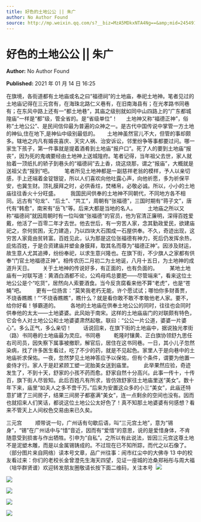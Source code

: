 ```yaml
---
title: 好色的土地公公 || 朱广
author: No Author Found
source: http://mp.weixin.qq.com/s?__biz=MzA5MDkxNTA4Ng==&amp;mid=2454910546&amp;idx=1&amp;sn=322750596290c21d8b225cc99ff09ddd&amp;chksm=87a23e33b0d5b725fbd6e7868281cef50bd5b77d38a654ad764bf47311e8b89c46bdc206da52#rd
---
```


# 好色的土地公公 || 朱广

**Author:** No Author Found

**Published:** 2021 年 01 月 14 日 16:25

在旗境，各街道都有土地庙或名之曰“福德祠”的土地庙，奉祀土地神。笔者见过的土地庙记得在三元宫有，在海珠北路仁义巷有，在旧南海县有；在光孝路书同巷有；在东风中路上还有一“都土地巷”，其庙之级别就如同中山四路上的“广东都城隍庙”一样是“都”级，管全省的。是“省级单位”！      土地神又称“福德正神”，俗称“土地公公”、是民间信仰最为普遍的众神之一。是古代中国传说中掌管一方土地的神仙,住在地下,是神仙中级别最低的。      土地神虽然官儿不大，但管的事却颇多。辖地之内凡有婚丧喜庆、天灾人祸、治安诉讼，邻里纷争等事都要过问。哪一家生下孩子，第一件事就是提着酒肴到土地庙“报户口”。死了人的要到土地庙“报丧”，因为死的鬼魂要经由土地神上送城隍府。笔者记得，当年祖父去世，家人就抬着一顶纸扎的轿子到巷头的“福德祠”去上香，烧这烧那，谓之“报庙”，大概就是送祖父去“报到”吧。        笔者所见土地神都是一副慈祥老翁的模样，予人以亲切感，手上还端着金锭银锭，所以人们喜欢向他吐露心声，向他祈愿，多为祈保平安，也冀生财。顶礼膜拜之时，必供香炷，焚楮帛，必敬必诚。所以，小小的土地庙往往香火十分旺盛。        我国民间供奉的土地神不同朝代，不同地方各不相同。远古有“句龙”、“后土”、“共工”，周朝有“张福德”，三国时期有“蒋子文”，唐代有“韩愈”，南宋有“岳飞”等。后来大都是当地的名人。        土地庙之所以又称“福德祠”就因周朝时有一位叫做“张福德”的官员，他为官清正廉明，深得百姓爱戴，他活了一百零二年才去世。他去世后，有一穷苦人家，念其勤政爱民，欲建庙祀之，奈何贫困，无力建造，乃以四块大石围成一石屋供奉。不久，奇迹出现，这穷苦人家竟由贫转富。百姓见此，认为那是这位张福德有神力，死后仍发挥余热，庇佑百姓，于是合资建庙并塑金身膜拜，取其名而尊为“福德正神”。因涉及财运，故生意人尤其追捧，纷纷奉祀，以求生意兴隆也。在旗下街，不少旗人之家都有供奉“门官土地福德正神”。相传农历二月初二为土地诞，八月十五日，为土地神的成道升天日。       关于土地神的传说好多，有正面的，也有负面的。        某地土地庙有一对联写道：黄酒白酒都不论，公鸡母鸡总要肥——尽管端来”，看来这位土地公公是个“吃货”，居然向人索要酒食。当今反贪腐看来他不算“老虎”，也是“苍蝇”吧。        更有一位扬言：“莫笑我老朽无能，许个愿试试；哪怕你多财善贾，不烧香瞧瞧！”“不烧香瞧瞧”，瞧什么？就是看你敢不敢不孝敬他老人家。要不，给你好看！够霸道的。        各地的土地庙在供奉土地公公的同时，往往也会同时供奉他的太太——土地婆婆。此风始于南宋。这样的土地庙庙门的对联颇有特色，它会令人对土地公公和土地婆婆肃然起敬。联曰：“公公一片公道，婆婆一片婆心”。多么正气，多么亲切！        话说回来，在旗下街的土地庙中，据说独光孝街（路）书同巷的土地庙最为灵应。书同巷         乾隆时镶黄、正白旗协领舒九思任右司司员，因失察下属事被撤职，解官后，居住在这书同巷。一日，其小儿子忽然染病，找了许多医生看过，吃了不少的药，就是不见起色。家里人于是向巷中的土地庙祈求保佑。一夜，忽然梦见土地神答应予以保佑，但有个条件，谓要为他置一妾侍才行。家人于是赶紧顾工塑一泥胎美女送到庙里。        此举果然应验，奇迹发生了，不到十天，舒家的小孩不药而愈。舒家自然十分高兴。此事一传十，十传百，旗下街人尽皆知。此后百姓凡有所求，皆仿效舒家往土地庙里送“美女”。数十年下来，庙里“如夫人之多不啻千万。”后来为安置这众多的小三“美女”，此庙还特意扩建了三间房子，结果三间房子都塞满“美女”，连一点剩余的空间也没有。因而也就招来人们笑话，都说这位土地公公太好色了！真不知那土地婆婆有何感想？看来不管天上人间权色交易由来已久矣。

三元宫         顺带说一句，广州话有句歇后语，叫“三元宫土地”，意为“锡身”，“锡”在广州话中与“惜”音近，因而有“爱惜”的意思，说的是爱惜身体，不肯随意受到损害与作出牺牲。引申为“自私”。之所以有此说法，皆因三元宫这尊土地不是泥塑木雕，而是以金属锡铸成的。不过现在已不知所踪，而代之以石像了。（部分图片来自网络）读本号文章，品广州往事：闹市红尘中的大佛寺 13 中的校友看过来：你们的老校长金曾澄先生海天四望，见证一座城的沧桑郑裕彤与周大福（培华群贤谱）欢迎转发朋友圈敬请长按下面二维码，关注本号  ![](https://mmbiz.qpic.cn/mmbiz_jpg/PJWG74pLsMal59JGRRAPYnBrQLfa8njM2NDiaGDQYabMEBvkLVlT5p9x8Fy1fYxeCaFnWsic0mQ7S8bj65libwxsw/640)

![](https://mmbiz.qpic.cn/mmbiz_jpg/PJWG74pLsMal59JGRRAPYnBrQLfa8njMG3ViaGHaEFDFXTj2meT42KOqVeY9gJOxRy22Hlhxfj6TsRICWR6rPYQ/640)

![](https://mmbiz.qpic.cn/mmbiz_jpg/PJWG74pLsMal59JGRRAPYnBrQLfa8njMsrUNCiakJQXSPPJWfg5MmLsdCJoD0uuIcOya2tUCsteOcAXwJQ9MGCA/640)

![](https://mmbiz.qpic.cn/mmbiz_jpg/PJWG74pLsMal59JGRRAPYnBrQLfa8njMzMAFv1dRwetEAauIrN3zur02UicM5YiaqVwmEl67vz67VRavCHzVDoQg/640)

![](https://mmbiz.qpic.cn/mmbiz_png/Ljib4So7yuWia5yEI3gGNicManaZbeC3s9o5iaAvFyL0cNXtpEzMI1HG2ZYibichdJLya22SibQzoibc3BntsFpicvSmPHQ/640?wx_fmt=png)
